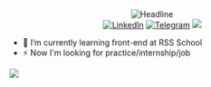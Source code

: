 <div align=center>
        <img src="https://readme-typing-svg.herokuapp.com?color=%2391B302&size=32&center=true&vCenter=true&width=600&height=50&lines=Hi+there+I'm+Anastasia;Junior+front-end+developer" alt="Headline" />
    </div>
<div align=center>
        <a href="https://www.linkedin.com/in/anastasia-polivoda-1bb630227/"><img src="https://img.shields.io/badge/LinkedIn-0077B5?style=for-the-badge&logo=linkedin&logoColor=white" alt="LinkedIn" /></a>
        <a href="https://t.me/polivodichka"><img src="https://img.shields.io/badge/Telegram-2CA5E0?style=for-the-badge&logo=telegram&logoColor=white" alt="Telegram" /></a>
        <a href="mailto:polivoda.anastasiia@gmail.com"><img src="https://img.shields.io/badge/Gmail-D14836?style=for-the-badge&logo=gmail&logoColor=white" /></a>
  </div>

- 🌱 I’m currently learning front-end at RSS School
- ⚡ Now I'm looking for practice/internship/job

![](https://www.codewars.com/users/polivodichka/badges/large)
